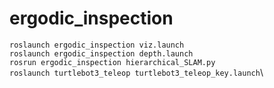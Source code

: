 # ergodic_inspection


``` roslaunch ergodic_inspection viz.launch  ```\
```roslaunch ergodic_inspection depth.launch```\
```rosrun ergodic_inspection hierarchical_SLAM.py```  \
```roslaunch turtlebot3_teleop turtlebot3_teleop_key.launch```\